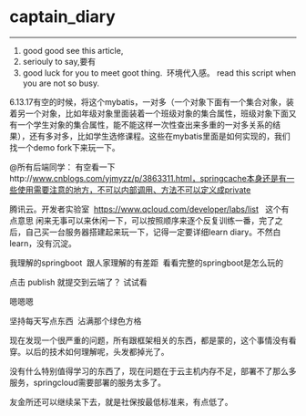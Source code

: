 # captain_diary

***
1. good good see this article,
2. seriouly to say,要有
3. good luck for you to meet goot thing.  环境代入感。 
read this script when you are not so busy.










6.13.17有空的时候，将这个mybatis，一对多（一个对象下面有一个集合对象，装着另一个对象，比如年级对象里面装着一个班级对象的集合属性，班级对象下面又有一个学生对象的集合属性，能不能这样一次性查出来多重的一对多关系的结果），还有多对多，比如学生选修课程。这些在mybatis里面是如何实现的，我们找一个demo fork下来玩一下。

@所有后端同学：
    有空看一下http://www.cnblogs.com/yjmyzz/p/3863311.html，springcache本身还是有一些使用需要注意的地方，不可以内部调用、方法不可以定义成private

腾讯云。开发者实验室  https://www.qcloud.com/developer/labs/list   这个有点意思 闲来无事可以来休闲一下，可以按照顺序来逐个反复训练一番，完了之后，自己买一台服务器搭建起来玩一下，记得一定要详细learn diary。不然白learn，没有沉淀。





我理解的springboot  跟人家理解的有差距  看看完整的springboot是怎么玩的

点击 publish 就提交到云端了？  试试看


嗯嗯嗯

坚持每天写点东西  沾满那个绿色方格

现在发现一个很严重的问题，所有跟框架相关的东西，都是蒙的，这个事情没有看穿。以后的技术如何理解呢，头发都掉光了。








没有什么特别值得学习的东西了，现在问题在于云主机内存不足，部署不了那么多服务，springcloud需要部署的服务太多了。

友金所还可以继续呆下去，就是社保按最低标准来，有点低了。









